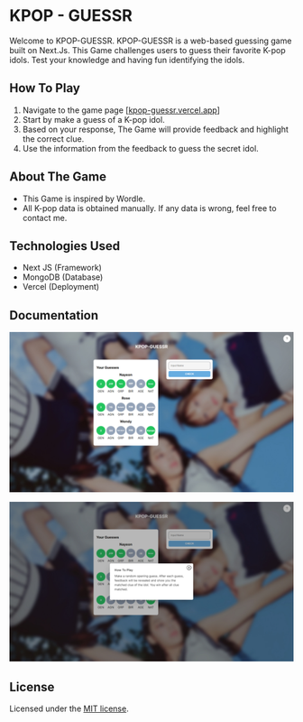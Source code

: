 # KPOP - GUESSR
Welcome to KPOP-GUESSR. KPOP-GUESSR is a web-based guessing game built on Next.Js. This Game challenges users to guess their favorite K-pop idols. Test your knowledge and having fun identifying the idols.

## How To Play
1. Navigate to the game page [[kpop-guessr.vercel.app](https://kpop.guessr.vercel.app/)]
2. Start by make a guess of a K-pop idol.
3. Based on your response, The Game will provide feedback and highlight the correct clue.
4. Use the information from the feedback to guess the secret idol.

## About The Game
- This Game is inspired by Wordle.
- All K-pop data is obtained manually. If any data is wrong, feel free to contact me.

## Technologies Used
- Next JS (Framework)
- MongoDB (Database)
- Vercel (Deployment)

## Documentation
![Game](screenshots/Game.jpg)

![HowToPlay](screenshots/Help.jpg)

## License

Licensed under the [MIT license](https://github.com/jeffjuann/kpop-guessr/blob/main/LICENSE).
